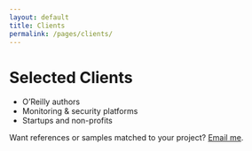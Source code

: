 ```yaml
---
layout: default
title: Clients
permalink: /pages/clients/
---
```


<h1>Selected Clients</h1>
<ul>
  <li>O’Reilly authors</li>
  <li>Monitoring & security platforms</li>
  <li>Startups and non-profits</li>
</ul>

<p>Want references or samples matched to your project? <a href="mailto:{{ site.author.email }}">Email me</a>.</p>
